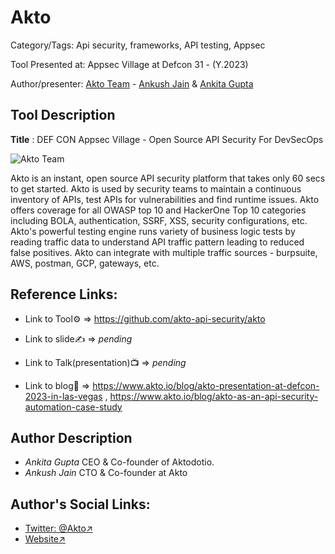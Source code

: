 #  Akto

Category/Tags: Api security, frameworks, API testing, Appsec

Tool Presented at: Appsec Village at Defcon 31 - (Y.2023)

Author/presenter: [Akto Team](https://twitter.com/Aktodotio) - [Ankush Jain](https://twitter.com/Ankush12389) & [Ankita Gupta](https://twitter.com/ankitaiitr)

## Tool Description

**Title** :  DEF CON Appsec Village - Open Source API Security For DevSecOps

![Akto Team](https://pbs.twimg.com/media/F3winTNWsAA6NI5?format=jpg)

Akto is an instant, open source API security platform that takes only 60 secs to get started. Akto is used by security teams to maintain a continuous inventory of APIs, test APIs for vulnerabilities and find runtime issues. Akto offers coverage for all OWASP top 10 and HackerOne Top 10 categories including BOLA, authentication, SSRF, XSS, security configurations, etc. Akto's powerful testing engine runs variety of business logic tests by reading traffic data to understand API traffic pattern leading to reduced false positives. Akto can integrate with multiple traffic sources - burpsuite, AWS, postman, GCP, gateways, etc.

## Reference Links:

- Link to Tool⚙️ => https://github.com/akto-api-security/akto

- Link to slide✍️ => *pending*

- Link to Talk(presentation)📺 => *pending*

- Link to blog🧾 => https://www.akto.io/blog/akto-presentation-at-defcon-2023-in-las-vegas , https://www.akto.io/blog/akto-as-an-api-security-automation-case-study


## Author Description

- *Ankita Gupta* CEO & Co-founder of Aktodotio.
- *Ankush Jain* CTO & Co-founder at Akto


## Author's Social Links:

- [Twitter: @Akto↗](https://twitter.com/Aktodotio)
- [Website↗](https://www.akto.io)